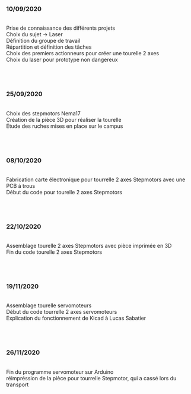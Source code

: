 ### 10/09/2020
<br/>
Prise de connaissance des différents projets <br/>
Choix du sujet -> Laser <br/>
Définition du groupe de travail <br/>
Répartition et définition des tâches <br/>
Choix des premiers actionneurs pour créer une tourelle 2 axes <br/>
Choix du laser pour prototype non dangereux <br/>
<br/> <br/> <br/>


### 25/09/2020
<br/>
Choix des stepmotors Nema17<br/>
Création de la pièce 3D pour réaliser la tourelle<br/>
Étude des ruches mises en place sur le campus <br/>
<br/> <br/> <br/>


### 08/10/2020
<br/>
Fabrication carte électronique pour tourrelle 2 axes Stepmotors avec une PCB à trous <br/>
Début du code pour tourelle 2 axes Stepmotors <br/>
<br/> <br/> <br/>


### 22/10/2020
<br/>
Assemblage tourelle 2 axes Stepmotors avec pièce imprimée en 3D <br/>
Fin du code tourelle 2 axes Stepmotors <br/>
<br/> <br/> <br/>


### 19/11/2020
<br/>
Assemblage tourelle servomoteurs <br/>
Début du code tourrelle 2 axes servomoteurs<br/>
Explication du fonctionnement de Kicad à Lucas Sabatier<br/>
<br/> <br/> <br/>


### 26/11/2020
<br/>
Fin du programme servomoteur sur Arduino <br/>
réimpréssion de la pièce pour tourrelle Stepmotor, qui a cassé lors du transport <br/>
<br/> <br/> <br/>
